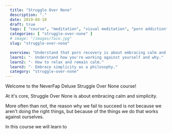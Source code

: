 ```yaml
---
  title: "Struggle Over None"
  description: "."
  date: 2019-04-10
  draft: true
  tags: [ "course", "meditation", "visual meditation", "porn addiction", "addiction", "awareness", "awareness exercises", "perspective", "nofap", "neverfap", "neverfap deluxe" ]
  categories: [ "struggle-over-none" ]
  # image: "/images/face.jpg"
  slug: "struggle-over-none"

  overview: "Understand that porn recovery is about embracing calm and learning not to fight ourselves mentally."
  learn1: "- Understand how you're working against yourself and why."
  learn2: "- How to relax and remain calm."
  learn3: "- Embrace simplicity as a philosophy."
  category: "struggle-over-none"
---
```


Welcome to the NeverFap Deluxe Struggle Over None course!

At it's core, Struggle Over None is about embracing calm and simplicity.

More often than not, the reason why we fail to succeed is not because we aren't doing the right things, but because of the things we do that works against ourselves.

In this course we will learn to 